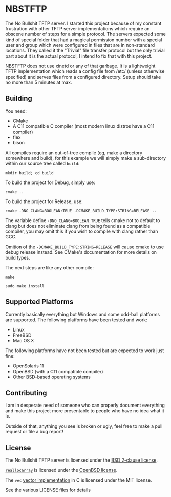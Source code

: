 NBSTFTP
=======

The No Bullshit TFTP server. I started this project because of my constant frustration with other
TFTP server implementations which require an obscene number of steps for a simple protocol. The
servers expected some kind of special folder that had a magical permission number with a special
user and group which were configured in files that are in non-standard locations.
They called it the "Trivial" file transfer protocol but the only trivial part about it is the
actual protocol, I intend to fix that with this project.


NBSTFTP does not use xinetd or any of that garbage. It is a lightweight TFTP implementation which
reads a config file from /etc/ (unless otherwise specified) and serves files from a configured
directory. Setup should take no more than 5 minutes at max.

Building
--------

You need:

 - CMake
 - A C11 compatible C compiler (most modern linux distros have a C11 compiler)
 - flex
 - bison

All compiles require an out-of-tree compile (eg, make a directory somewhere and build), for this example
we will simply make a sub-directory within our source tree called `build`:

`mkdir build; cd build`

To build the project for Debug, simply use:

`cmake ..`

To build the project for Release, use:

`cmake -DNO_CLANG=BOOLEAN:TRUE -DCMAKE_BUILD_TYPE:STRING=RELEASE ..`

The variable define `-DNO_CLANG=BOOLEAN:TRUE` tells cmake not to default to clang but does not eliminate clang from
being found as a compatible compiler, you may omit this if you wish to compile with clang rather than GCC.

Omition of the `-DCMAKE_BUILD_TYPE:STRING=RELEASE` will cause cmake to use debug release instead. See CMake's 
documentation for more details on build types.

The next steps are like any other compile:

`make`

`sudo make install`


Supported Platforms
-------------------

Currently basically everything but Windows and some odd-ball platforms are supported. The following platforms
have been tested and work:

 - Linux
 - FreeBSD
 - Mac OS X
 
The following platforms have not been tested but are expected to work just fine:

 - OpenSolaris 11
 - OpenBSD (with a C11 compatible compiler)
 - Other BSD-based operating systems
 

Contributing
------------

I am in desperate need of someone who can properly document everything and make this project more presentable
to people who have no idea what it is.

Outside of that, anything you see is broken or ugly, feel free to make a pull request or file a bug report!


License
-------

The No Bullshit TFTP server is licensed under the [BSD 2-clause license](https://github.com/Justasic/nbstftp/blob/master/LICENSE).

[`reallocarray`](http://www.openbsd.org/cgi-bin/man.cgi?query=reallocarray) is licensed under the [OpenBSD license](https://github.com/robertbachmann/openbsd-libc/blob/master/stdlib/reallocarray.c).

The `vec` [vector implementation](https://github.com/rxi/vec) in C is licensed under the MIT license.

See the various LICENSE files for details